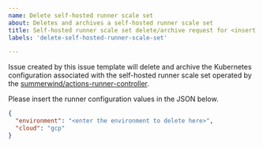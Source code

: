 ```yaml
---
name: Delete self-hosted runner scale set
about: Deletes and archives a self-hosted runner scale set
title: Self-hosted runner scale set delete/archive request for <insert env>
labels: 'delete-self-hosted-runner-scale-set'

---
```


Issue created by this issue template will delete and archive the Kubernetes configuration associated with the self-hosted runner scale set operated by the [summerwind/actions-runner-controller](https://github.com/summerwind/actions-runner-controller).


Please insert the runner configuration values in the JSON below.
```json
{
  "environment": "<enter the environment to delete here>",
  "cloud": "gcp"
}
```
